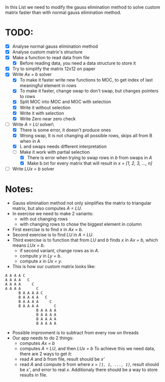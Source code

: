 In this List we need to modify the gauss elimination method to solve custom matrix faster than with normal gauss elimination method.

# TODO:
- [x] Analyse normal gauss elimination method
- [x] Analyse custom matrix's structure
- [x] Make a function to read data from file
    - [x] Before reading data, you need a data structure to store it
- [x] Try to simplify the matrix 12x12 on paper
- [x] Write *Ax = b* solver
    - [x] To make it faster write new functions to MOC, to get index of last meaningful element in rows
    - [x] To make it faster, change swap to don't swap, but changes pointers to rows
    - [x] Split MOC into MOC and MOC with selection
    - [x] Write it without selection
    - [x] Write it with selection
    - [x] Write Zero near zero check
- [ ] Write *A = LU* solver\
    - [x] There is some error, it doesn't produce ones
    - [x] Wrong swap, It is not changing all possible rows, skips all from B when in A
    - [x] L and swaps needs different interpretation
    - [ ] Make it work with partial selection
        - [x] There is error when trying to swap rows in *b* from swaps in *A*
        - [x] Make b.txt for every matrix that will result in *x = [1, 2, 3, ..., n]*
- [ ] Write *LUx = b* solver

# Notes:
- Gauss elimination method not only simplifies the matrix to triangular matrix, but also computes *A = LU*.
- In exercise we need to make 2 variants:
    - with out changing rows
    - with changing rows to chose the biggest element in column
- First exercise is to find *x* in *Ax = b*.
- Second exercise is to find *LU* in *A = LU*.
- Third exercise is to function that from *LU* and *b* finds *x* in *Ax = b*, which means *LUx = b*.
    - if second variant, change rows as in *A*.
    - compute *y* in *Ly = b*.
    - compute *x* in *Ux = y*.
- This is how our custom matrix looks like:
```
A A A A C
A A A A   C
A A A A     C
A A A A       C
      B A A A A C
      B A A A A   C
      B A A A A     C
      B A A A A       C
              B A A A A
              B A A A A
              B A A A A
              B A A A A
```

- Possible improvment is to subtract from every row on threads
- Our app needs to do 2 things:
    - computes *Ax = b*
    - computes *A = LU*, and then *LUx = b*
    To achieve this we need data, there are 2 ways to get it:
    - read *A* and *b* from file, result should be *x'*
    - read *A* and compute *b* from where *x = `[1, 1, ..., 1]`*, result should be *x'*, and error to real *x*. 
    Additionaly there should be a way to store results in file.

